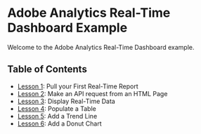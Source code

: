Adobe Analytics Real-Time Dashboard Example
=====

Welcome to the Adobe Analytics Real-Time Dashboard example.

Table of Contents
-----------------

 * [Lesson 1](lessons/lesson_1#lesson-1--pull-your-first-real-time-report): Pull your First Real-Time Report
 * [Lesson 2](lessons/lesson_2#lesson-2--make-an-api-request-from-an-html-page): Make an API request from an HTML Page
 * [Lesson 3](lessons/lesson_3#lesson-3--display-real-time-data): Display Real-Time Data
 * [Lesson 4](lessons/lesson_4#lesson-4--populate-a-table): Populate a Table
 * [Lesson 5](lessons/lesson_5#lesson-5--add-a-trend-line): Add a Trend Line
 * [Lesson 6](lessons/lesson_6#lesson-6--add-a-donut-chart): Add a Donut Chart
